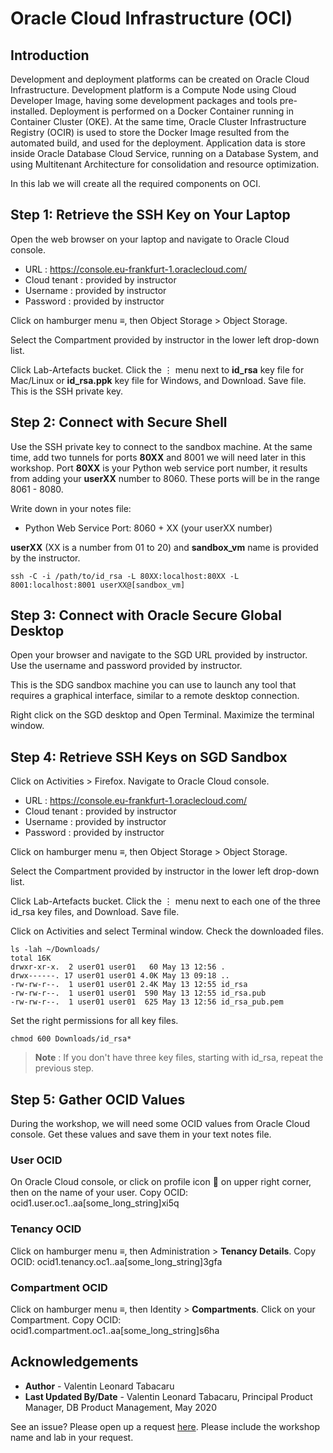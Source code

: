 # Oracle Cloud Infrastructure (OCI)

## Introduction

Development and deployment platforms can be created on Oracle Cloud Infrastructure. Development platform is a Compute Node using Cloud Developer Image, having some development packages and tools pre-installed. Deployment is performed on a Docker Container running in Container Cluster (OKE). At the same time, Oracle Cluster Infrastructure Registry (OCIR) is used to store the Docker Image resulted from the automated build, and used for the deployment. Application data is store inside Oracle Database Cloud Service, running on a Database System, and using Multitenant Architecture for consolidation and resource optimization.

In this lab we will create all the required components on OCI.

## Step 1: Retrieve the SSH Key on Your Laptop

Open the web browser on your laptop and navigate to Oracle Cloud console. 

- URL :	https://console.eu-frankfurt-1.oraclecloud.com/
- Cloud tenant : provided by instructor
- Username : provided by instructor
- Password : provided by instructor

Click on hamburger menu ≡, then Object Storage > Object Storage.

Select the Compartment provided by instructor in the lower left drop-down list.

Click Lab-Artefacts bucket. Click the ⋮ menu next to **id\_rsa** key file for Mac/Linux or **id_rsa.ppk** key file for Windows, and Download. Save file. This is the SSH private key.

## Step 2: Connect with Secure Shell

Use the SSH private key to connect to the sandbox machine. At the same time, add two tunnels for ports **80XX** and 8001 we will need later in this workshop. Port **80XX** is your Python web service port number, it results from adding your **userXX** number to 8060. These ports will be in the range 8061 - 8080.

Write down in your notes file:

- Python Web Service Port: 8060 + XX (your userXX number)

**userXX** (XX is a number from 01 to 20) and **sandbox_vm** name is provided by the instructor.

````
ssh -C -i /path/to/id_rsa -L 80XX:localhost:80XX -L 8001:localhost:8001 userXX@[sandbox_vm]
````

## Step 3: Connect with Oracle Secure Global Desktop

Open your browser and navigate to the SGD URL provided by instructor. Use the username and password provided by instructor.

This is the SDG sandbox machine you can use to launch any tool that requires a graphical interface, similar to a remote desktop connection.

Right click on the SGD desktop and Open Terminal. Maximize the terminal window.

## Step 4: Retrieve SSH Keys on SGD Sandbox

Click on Activities > Firefox. Navigate to Oracle Cloud console. 

- URL :	https://console.eu-frankfurt-1.oraclecloud.com/
- Cloud tenant : provided by instructor
- Username : provided by instructor
- Password : provided by instructor

Click on hamburger menu ≡, then Object Storage > Object Storage.

Select the Compartment provided by instructor in the lower left drop-down list.

Click Lab-Artefacts bucket. Click the ⋮ menu next to each one of the three id_rsa key files, and Download. Save file.

Click on Activities and select Terminal window. Check the downloaded files.

````
ls -lah ~/Downloads/
total 16K
drwxr-xr-x.  2 user01 user01   60 May 13 12:56 .
drwx------. 17 user01 user01 4.0K May 13 09:18 ..
-rw-rw-r--.  1 user01 user01 2.4K May 13 12:55 id_rsa
-rw-rw-r--.  1 user01 user01  590 May 13 12:55 id_rsa.pub
-rw-rw-r--.  1 user01 user01  625 May 13 12:56 id_rsa_pub.pem
````

Set the right permissions for all key files.

````
chmod 600 Downloads/id_rsa*
````

>**Note** : If you don't have three key files, starting with id_rsa, repeat the previous step.

## Step 5: Gather OCID Values

During the workshop, we will need some OCID values from Oracle Cloud console. Get these values and save them in your text notes file.

### User OCID

On Oracle Cloud console, or click on profile icon 👤 on upper right corner, then on the name of your user. Copy OCID: ocid1.user.oc1..aa[some\_long_string]xi5q

### Tenancy OCID

Click on hamburger menu ≡, then Administration > **Tenancy Details**. Copy OCID: ocid1.tenancy.oc1..aa[some\_long_string]3gfa

### Compartment OCID

Click on hamburger menu ≡, then Identity > **Compartments**. Click on your Compartment. Copy OCID: ocid1.compartment.oc1..aa[some\_long_string]s6ha

## Acknowledgements

- **Author** - Valentin Leonard Tabacaru
- **Last Updated By/Date** - Valentin Leonard Tabacaru, Principal Product Manager, DB Product Management, May 2020

See an issue? Please open up a request [here](https://github.com/oracle/learning-library/issues). Please include the workshop name and lab in your request.

